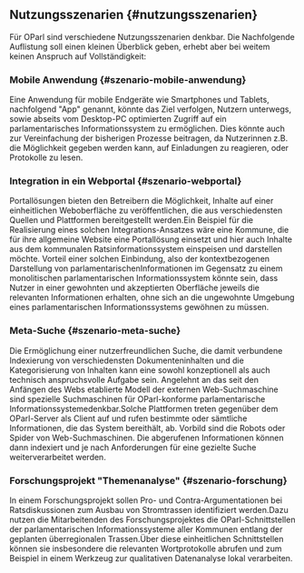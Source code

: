 ## Nutzungsszenarien  {#nutzungsszenarien}

Für OParl sind verschiedene Nutzungsszenarien denkbar. Die Nachfolgende
Auflistung soll einen kleinen Überblick geben, erhebt aber bei weitem keinen
Anspruch auf Vollständigkeit:

### Mobile Anwendung {#szenario-mobile-anwendung}

Eine Anwendung für mobile Endgeräte wie Smartphones und Tablets, nachfolgend
"App" genannt, könnte das Ziel verfolgen, Nutzern unterwegs, sowie abseits
vom Desktop-PC optimierten Zugriff auf ein parlamentarisches
Informationssystem zu ermöglichen. Dies könnte auch zur Vereinfachung der bisherigen Prozesse beitragen, da Nutzerinnen z.B. die Möglichkeit gegeben werden kann, auf Einladungen zu reagieren, oder Protokolle zu lesen.

### Integration in ein Webportal {#szenario-webportal}

Portallösungen bieten den Betreibern die Möglichkeit, Inhalte auf einer
einheitlichen Weboberfläche zu veröffentlichen, die aus verschiedensten
Quellen und Plattformen bereitgestellt werden.Ein Beispiel für die
Realisierung eines solchen Integrations-Ansatzes wäre eine Kommune, die für
ihre allgemeine Website eine Portallösung einsetzt und hier auch Inhalte aus
dem kommunalen Ratsinformationssystem einspeisen und darstellen möchte.
Vorteil einer solchen Einbindung, also der kontextbezogenen Darstellung von
parlamentarischenInformationen im Gegensatz zu einem monolitischen
parlamentarischen Informationssystem könnte sein, dass Nutzer in einer
gewohnten und akzeptierten Oberfläche jeweils die relevanten Informationen
erhalten, ohne sich an die ungewohnte Umgebung eines parlamentarischen
Informationssystems gewöhnen zu müssen.

### Meta-Suche {#szenario-meta-suche}

Die Ermöglichung einer nutzerfreundlichen Suche, die damit verbundene
Indexierung von verschiedensten Dokumenteninhalten und die Kategorisierung
von Inhalten kann eine sowohl konzeptionell als auch technisch
anspruchsvolle Aufgabe sein. Angelehnt an das seit den Anfängen des Webs
etablierte Modell der externen Web-Suchmaschine sind spezielle Suchmaschinen
für OParl-konforme parlamentarische Informationssystemedenkbar.Solche
Plattformen treten gegenüber dem OParl-Server als Client auf und rufen
bestimmte oder sämtliche Informationen, die das System bereithält, ab.
Vorbild sind die Robots oder Spider von Web-Suchmaschinen. Die abgerufenen
Informationen können dann indexiert und je nach Anforderungen für eine
gezielte Suche weiterverarbeitet werden.

### Forschungsprojekt "Themenanalyse" {#szenario-forschung}

In einem Forschungsprojekt sollen Pro- und Contra-Argumentationen bei
Ratsdiskussionen zum Ausbau von Stromtrassen identifiziert werden.Dazu
nutzen die Mitarbeitenden des Forschungsprojektes die OParl-Schnittstellen
der parlamentarischen Informationssysteme aller Kommunen entlang der
geplanten überregionalen Trassen.Über diese einheitlichen Schnittstellen
können sie insbesondere die relevanten Wortprotokolle abrufen und zum
Beispiel in einem Werkzeug zur qualitativen Datenanalyse lokal verarbeiten.
